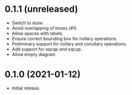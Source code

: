 0.1.1 (unreleased)
=====

- Switch to dune.
- Avoid overlapping of boxes (#1).
- Allow spaces with labels.
- Ensure correct bounding box for nullary operations.
- Preliminary support for nullary and conullary operations.
- Add support for sqcap and sqcup.
- Allow empty diagram.

0.1.0 (2021-01-12)
=====

- Initial release.
